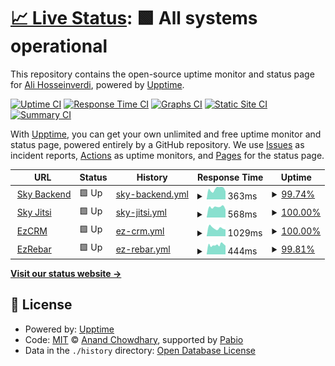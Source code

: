 # [📈 Live Status](https://ali-hv.github.io/uptime): <!--live status--> **🟩 All systems operational**

This repository contains the open-source uptime monitor and status page for [Ali Hosseinverdi](https://ali-hv.github.io/uptime), powered by [Upptime](https://github.com/upptime/upptime).

[![Uptime CI](https://github.com/ali-hv/uptime/workflows/Uptime%20CI/badge.svg)](https://github.com/ali-hv/uptime/actions?query=workflow%3A%22Uptime+CI%22)
[![Response Time CI](https://github.com/ali-hv/uptime/workflows/Response%20Time%20CI/badge.svg)](https://github.com/ali-hv/uptime/actions?query=workflow%3A%22Response+Time+CI%22)
[![Graphs CI](https://github.com/ali-hv/uptime/workflows/Graphs%20CI/badge.svg)](https://github.com/ali-hv/uptime/actions?query=workflow%3A%22Graphs+CI%22)
[![Static Site CI](https://github.com/ali-hv/uptime/workflows/Static%20Site%20CI/badge.svg)](https://github.com/ali-hv/uptime/actions?query=workflow%3A%22Static+Site+CI%22)
[![Summary CI](https://github.com/ali-hv/uptime/workflows/Summary%20CI/badge.svg)](https://github.com/ali-hv/uptime/actions?query=workflow%3A%22Summary+CI%22)

With [Upptime](https://upptime.js.org), you can get your own unlimited and free uptime monitor and status page, powered entirely by a GitHub repository. We use [Issues](https://github.com/ali-hv/uptime/issues) as incident reports, [Actions](https://github.com/ali-hv/uptime/actions) as uptime monitors, and [Pages](https://ali-hv.github.io/uptime) for the status page.

<!--start: status pages-->
<!-- This summary is generated by Upptime (https://github.com/upptime/upptime) -->
<!-- Do not edit this manually, your changes will be overwritten -->
<!-- prettier-ignore -->
| URL | Status | History | Response Time | Uptime |
| --- | ------ | ------- | ------------- | ------ |
| <img alt="" src="https://icons.duckduckgo.com/ip3/sky.ezhoosh.com.ico" height="13"> [Sky Backend](https://sky.ezhoosh.com/api/v1/docs/) | 🟩 Up | [sky-backend.yml](https://github.com/ali-hv/uptime/commits/HEAD/history/sky-backend.yml) | <details><summary><img alt="Response time graph" src="./graphs/sky-backend/response-time-week.png" height="20"> 363ms</summary><br><a href="https://ali-hv.github.io/uptime/history/sky-backend"><img alt="Response time 399" src="https://img.shields.io/endpoint?url=https%3A%2F%2Fraw.githubusercontent.com%2Fali-hv%2Fuptime%2FHEAD%2Fapi%2Fsky-backend%2Fresponse-time.json"></a><br><a href="https://ali-hv.github.io/uptime/history/sky-backend"><img alt="24-hour response time 276" src="https://img.shields.io/endpoint?url=https%3A%2F%2Fraw.githubusercontent.com%2Fali-hv%2Fuptime%2FHEAD%2Fapi%2Fsky-backend%2Fresponse-time-day.json"></a><br><a href="https://ali-hv.github.io/uptime/history/sky-backend"><img alt="7-day response time 363" src="https://img.shields.io/endpoint?url=https%3A%2F%2Fraw.githubusercontent.com%2Fali-hv%2Fuptime%2FHEAD%2Fapi%2Fsky-backend%2Fresponse-time-week.json"></a><br><a href="https://ali-hv.github.io/uptime/history/sky-backend"><img alt="30-day response time 399" src="https://img.shields.io/endpoint?url=https%3A%2F%2Fraw.githubusercontent.com%2Fali-hv%2Fuptime%2FHEAD%2Fapi%2Fsky-backend%2Fresponse-time-month.json"></a><br><a href="https://ali-hv.github.io/uptime/history/sky-backend"><img alt="1-year response time 399" src="https://img.shields.io/endpoint?url=https%3A%2F%2Fraw.githubusercontent.com%2Fali-hv%2Fuptime%2FHEAD%2Fapi%2Fsky-backend%2Fresponse-time-year.json"></a></details> | <details><summary><a href="https://ali-hv.github.io/uptime/history/sky-backend">99.74%</a></summary><a href="https://ali-hv.github.io/uptime/history/sky-backend"><img alt="All-time uptime 99.86%" src="https://img.shields.io/endpoint?url=https%3A%2F%2Fraw.githubusercontent.com%2Fali-hv%2Fuptime%2FHEAD%2Fapi%2Fsky-backend%2Fuptime.json"></a><br><a href="https://ali-hv.github.io/uptime/history/sky-backend"><img alt="24-hour uptime 100.00%" src="https://img.shields.io/endpoint?url=https%3A%2F%2Fraw.githubusercontent.com%2Fali-hv%2Fuptime%2FHEAD%2Fapi%2Fsky-backend%2Fuptime-day.json"></a><br><a href="https://ali-hv.github.io/uptime/history/sky-backend"><img alt="7-day uptime 99.74%" src="https://img.shields.io/endpoint?url=https%3A%2F%2Fraw.githubusercontent.com%2Fali-hv%2Fuptime%2FHEAD%2Fapi%2Fsky-backend%2Fuptime-week.json"></a><br><a href="https://ali-hv.github.io/uptime/history/sky-backend"><img alt="30-day uptime 99.86%" src="https://img.shields.io/endpoint?url=https%3A%2F%2Fraw.githubusercontent.com%2Fali-hv%2Fuptime%2FHEAD%2Fapi%2Fsky-backend%2Fuptime-month.json"></a><br><a href="https://ali-hv.github.io/uptime/history/sky-backend"><img alt="1-year uptime 99.86%" src="https://img.shields.io/endpoint?url=https%3A%2F%2Fraw.githubusercontent.com%2Fali-hv%2Fuptime%2FHEAD%2Fapi%2Fsky-backend%2Fuptime-year.json"></a></details>
| <img alt="" src="https://icons.duckduckgo.com/ip3/jitsi.ezhoosh.com.ico" height="13"> [Sky Jitsi](https://jitsi.ezhoosh.com) | 🟩 Up | [sky-jitsi.yml](https://github.com/ali-hv/uptime/commits/HEAD/history/sky-jitsi.yml) | <details><summary><img alt="Response time graph" src="./graphs/sky-jitsi/response-time-week.png" height="20"> 568ms</summary><br><a href="https://ali-hv.github.io/uptime/history/sky-jitsi"><img alt="Response time 583" src="https://img.shields.io/endpoint?url=https%3A%2F%2Fraw.githubusercontent.com%2Fali-hv%2Fuptime%2FHEAD%2Fapi%2Fsky-jitsi%2Fresponse-time.json"></a><br><a href="https://ali-hv.github.io/uptime/history/sky-jitsi"><img alt="24-hour response time 438" src="https://img.shields.io/endpoint?url=https%3A%2F%2Fraw.githubusercontent.com%2Fali-hv%2Fuptime%2FHEAD%2Fapi%2Fsky-jitsi%2Fresponse-time-day.json"></a><br><a href="https://ali-hv.github.io/uptime/history/sky-jitsi"><img alt="7-day response time 568" src="https://img.shields.io/endpoint?url=https%3A%2F%2Fraw.githubusercontent.com%2Fali-hv%2Fuptime%2FHEAD%2Fapi%2Fsky-jitsi%2Fresponse-time-week.json"></a><br><a href="https://ali-hv.github.io/uptime/history/sky-jitsi"><img alt="30-day response time 583" src="https://img.shields.io/endpoint?url=https%3A%2F%2Fraw.githubusercontent.com%2Fali-hv%2Fuptime%2FHEAD%2Fapi%2Fsky-jitsi%2Fresponse-time-month.json"></a><br><a href="https://ali-hv.github.io/uptime/history/sky-jitsi"><img alt="1-year response time 583" src="https://img.shields.io/endpoint?url=https%3A%2F%2Fraw.githubusercontent.com%2Fali-hv%2Fuptime%2FHEAD%2Fapi%2Fsky-jitsi%2Fresponse-time-year.json"></a></details> | <details><summary><a href="https://ali-hv.github.io/uptime/history/sky-jitsi">100.00%</a></summary><a href="https://ali-hv.github.io/uptime/history/sky-jitsi"><img alt="All-time uptime 100.00%" src="https://img.shields.io/endpoint?url=https%3A%2F%2Fraw.githubusercontent.com%2Fali-hv%2Fuptime%2FHEAD%2Fapi%2Fsky-jitsi%2Fuptime.json"></a><br><a href="https://ali-hv.github.io/uptime/history/sky-jitsi"><img alt="24-hour uptime 100.00%" src="https://img.shields.io/endpoint?url=https%3A%2F%2Fraw.githubusercontent.com%2Fali-hv%2Fuptime%2FHEAD%2Fapi%2Fsky-jitsi%2Fuptime-day.json"></a><br><a href="https://ali-hv.github.io/uptime/history/sky-jitsi"><img alt="7-day uptime 100.00%" src="https://img.shields.io/endpoint?url=https%3A%2F%2Fraw.githubusercontent.com%2Fali-hv%2Fuptime%2FHEAD%2Fapi%2Fsky-jitsi%2Fuptime-week.json"></a><br><a href="https://ali-hv.github.io/uptime/history/sky-jitsi"><img alt="30-day uptime 100.00%" src="https://img.shields.io/endpoint?url=https%3A%2F%2Fraw.githubusercontent.com%2Fali-hv%2Fuptime%2FHEAD%2Fapi%2Fsky-jitsi%2Fuptime-month.json"></a><br><a href="https://ali-hv.github.io/uptime/history/sky-jitsi"><img alt="1-year uptime 100.00%" src="https://img.shields.io/endpoint?url=https%3A%2F%2Fraw.githubusercontent.com%2Fali-hv%2Fuptime%2FHEAD%2Fapi%2Fsky-jitsi%2Fuptime-year.json"></a></details>
| <img alt="" src="https://icons.duckduckgo.com/ip3/api-users.ezhoosh.com.ico" height="13"> [EzCRM](https://api-users.ezhoosh.com/en/api/v1/docs/) | 🟩 Up | [ez-crm.yml](https://github.com/ali-hv/uptime/commits/HEAD/history/ez-crm.yml) | <details><summary><img alt="Response time graph" src="./graphs/ez-crm/response-time-week.png" height="20"> 1029ms</summary><br><a href="https://ali-hv.github.io/uptime/history/ez-crm"><img alt="Response time 947" src="https://img.shields.io/endpoint?url=https%3A%2F%2Fraw.githubusercontent.com%2Fali-hv%2Fuptime%2FHEAD%2Fapi%2Fez-crm%2Fresponse-time.json"></a><br><a href="https://ali-hv.github.io/uptime/history/ez-crm"><img alt="24-hour response time 859" src="https://img.shields.io/endpoint?url=https%3A%2F%2Fraw.githubusercontent.com%2Fali-hv%2Fuptime%2FHEAD%2Fapi%2Fez-crm%2Fresponse-time-day.json"></a><br><a href="https://ali-hv.github.io/uptime/history/ez-crm"><img alt="7-day response time 1029" src="https://img.shields.io/endpoint?url=https%3A%2F%2Fraw.githubusercontent.com%2Fali-hv%2Fuptime%2FHEAD%2Fapi%2Fez-crm%2Fresponse-time-week.json"></a><br><a href="https://ali-hv.github.io/uptime/history/ez-crm"><img alt="30-day response time 947" src="https://img.shields.io/endpoint?url=https%3A%2F%2Fraw.githubusercontent.com%2Fali-hv%2Fuptime%2FHEAD%2Fapi%2Fez-crm%2Fresponse-time-month.json"></a><br><a href="https://ali-hv.github.io/uptime/history/ez-crm"><img alt="1-year response time 947" src="https://img.shields.io/endpoint?url=https%3A%2F%2Fraw.githubusercontent.com%2Fali-hv%2Fuptime%2FHEAD%2Fapi%2Fez-crm%2Fresponse-time-year.json"></a></details> | <details><summary><a href="https://ali-hv.github.io/uptime/history/ez-crm">100.00%</a></summary><a href="https://ali-hv.github.io/uptime/history/ez-crm"><img alt="All-time uptime 100.00%" src="https://img.shields.io/endpoint?url=https%3A%2F%2Fraw.githubusercontent.com%2Fali-hv%2Fuptime%2FHEAD%2Fapi%2Fez-crm%2Fuptime.json"></a><br><a href="https://ali-hv.github.io/uptime/history/ez-crm"><img alt="24-hour uptime 100.00%" src="https://img.shields.io/endpoint?url=https%3A%2F%2Fraw.githubusercontent.com%2Fali-hv%2Fuptime%2FHEAD%2Fapi%2Fez-crm%2Fuptime-day.json"></a><br><a href="https://ali-hv.github.io/uptime/history/ez-crm"><img alt="7-day uptime 100.00%" src="https://img.shields.io/endpoint?url=https%3A%2F%2Fraw.githubusercontent.com%2Fali-hv%2Fuptime%2FHEAD%2Fapi%2Fez-crm%2Fuptime-week.json"></a><br><a href="https://ali-hv.github.io/uptime/history/ez-crm"><img alt="30-day uptime 100.00%" src="https://img.shields.io/endpoint?url=https%3A%2F%2Fraw.githubusercontent.com%2Fali-hv%2Fuptime%2FHEAD%2Fapi%2Fez-crm%2Fuptime-month.json"></a><br><a href="https://ali-hv.github.io/uptime/history/ez-crm"><img alt="1-year uptime 100.00%" src="https://img.shields.io/endpoint?url=https%3A%2F%2Fraw.githubusercontent.com%2Fali-hv%2Fuptime%2FHEAD%2Fapi%2Fez-crm%2Fuptime-year.json"></a></details>
| <img alt="" src="https://icons.duckduckgo.com/ip3/rebar-backend.ezhoosh.com.ico" height="13"> [EzRebar](https://rebar-backend.ezhoosh.com/en/api/v1/docs/) | 🟩 Up | [ez-rebar.yml](https://github.com/ali-hv/uptime/commits/HEAD/history/ez-rebar.yml) | <details><summary><img alt="Response time graph" src="./graphs/ez-rebar/response-time-week.png" height="20"> 444ms</summary><br><a href="https://ali-hv.github.io/uptime/history/ez-rebar"><img alt="Response time 449" src="https://img.shields.io/endpoint?url=https%3A%2F%2Fraw.githubusercontent.com%2Fali-hv%2Fuptime%2FHEAD%2Fapi%2Fez-rebar%2Fresponse-time.json"></a><br><a href="https://ali-hv.github.io/uptime/history/ez-rebar"><img alt="24-hour response time 408" src="https://img.shields.io/endpoint?url=https%3A%2F%2Fraw.githubusercontent.com%2Fali-hv%2Fuptime%2FHEAD%2Fapi%2Fez-rebar%2Fresponse-time-day.json"></a><br><a href="https://ali-hv.github.io/uptime/history/ez-rebar"><img alt="7-day response time 444" src="https://img.shields.io/endpoint?url=https%3A%2F%2Fraw.githubusercontent.com%2Fali-hv%2Fuptime%2FHEAD%2Fapi%2Fez-rebar%2Fresponse-time-week.json"></a><br><a href="https://ali-hv.github.io/uptime/history/ez-rebar"><img alt="30-day response time 449" src="https://img.shields.io/endpoint?url=https%3A%2F%2Fraw.githubusercontent.com%2Fali-hv%2Fuptime%2FHEAD%2Fapi%2Fez-rebar%2Fresponse-time-month.json"></a><br><a href="https://ali-hv.github.io/uptime/history/ez-rebar"><img alt="1-year response time 449" src="https://img.shields.io/endpoint?url=https%3A%2F%2Fraw.githubusercontent.com%2Fali-hv%2Fuptime%2FHEAD%2Fapi%2Fez-rebar%2Fresponse-time-year.json"></a></details> | <details><summary><a href="https://ali-hv.github.io/uptime/history/ez-rebar">99.81%</a></summary><a href="https://ali-hv.github.io/uptime/history/ez-rebar"><img alt="All-time uptime 99.89%" src="https://img.shields.io/endpoint?url=https%3A%2F%2Fraw.githubusercontent.com%2Fali-hv%2Fuptime%2FHEAD%2Fapi%2Fez-rebar%2Fuptime.json"></a><br><a href="https://ali-hv.github.io/uptime/history/ez-rebar"><img alt="24-hour uptime 100.00%" src="https://img.shields.io/endpoint?url=https%3A%2F%2Fraw.githubusercontent.com%2Fali-hv%2Fuptime%2FHEAD%2Fapi%2Fez-rebar%2Fuptime-day.json"></a><br><a href="https://ali-hv.github.io/uptime/history/ez-rebar"><img alt="7-day uptime 99.81%" src="https://img.shields.io/endpoint?url=https%3A%2F%2Fraw.githubusercontent.com%2Fali-hv%2Fuptime%2FHEAD%2Fapi%2Fez-rebar%2Fuptime-week.json"></a><br><a href="https://ali-hv.github.io/uptime/history/ez-rebar"><img alt="30-day uptime 99.89%" src="https://img.shields.io/endpoint?url=https%3A%2F%2Fraw.githubusercontent.com%2Fali-hv%2Fuptime%2FHEAD%2Fapi%2Fez-rebar%2Fuptime-month.json"></a><br><a href="https://ali-hv.github.io/uptime/history/ez-rebar"><img alt="1-year uptime 99.89%" src="https://img.shields.io/endpoint?url=https%3A%2F%2Fraw.githubusercontent.com%2Fali-hv%2Fuptime%2FHEAD%2Fapi%2Fez-rebar%2Fuptime-year.json"></a></details>

<!--end: status pages-->

[**Visit our status website →**](https://ali-hv.github.io/uptime)

## 📄 License

- Powered by: [Upptime](https://github.com/upptime/upptime)
- Code: [MIT](./LICENSE) © [Anand Chowdhary](https://anandchowdhary.com), supported by [Pabio](https://pabio.com)
- Data in the `./history` directory: [Open Database License](https://opendatacommons.org/licenses/odbl/1-0/)
